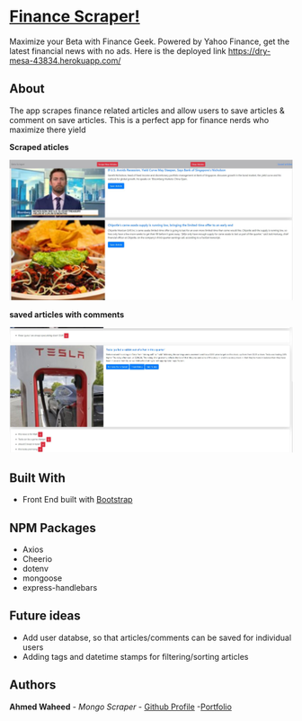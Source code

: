 # [Finance Scraper!](https://dry-mesa-43834.herokuapp.com/)  

Maximize your Beta with Finance Geek. Powered by Yahoo Finance, get the latest financial news with no ads. Here is the deployed link https://dry-mesa-43834.herokuapp.com/

## About

The app scrapes finance related articles and allow users to save articles & comment on save articles. This is a perfect app for finance nerds who maximize there yield

**Scraped aticles**

![scrapped](./public/images/homepage.JPG)

**saved articles with comments**

![saved article](./public/images/savedarticles.JPG)

## Built With

* Front End built with [Bootstrap](https://getbootstrap.com/) 

## NPM Packages

 * Axios
 * Cheerio
 * dotenv
 * mongoose
 * express-handlebars

 ## Future ideas

 * Add user databse, so that articles/comments can be saved for individual users
 * Adding tags and datetime stamps for filtering/sorting articles

## Authors

**Ahmed Waheed** - *Mongo Scraper* - [Github Profile](https://github.com/anw1986) -[Portfolio](https://anw1986.github.io/porfolio-new/)